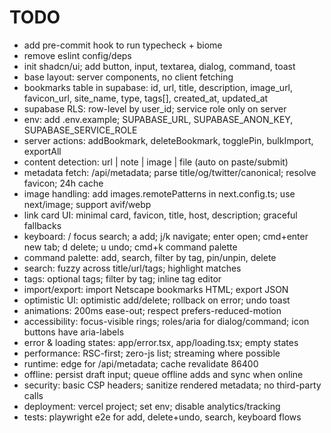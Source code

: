 # TODO
- add pre-commit hook to run typecheck + biome
- remove eslint config/deps
- init shadcn/ui; add button, input, textarea, dialog, command, toast
- base layout: server components, no client fetching
- bookmarks table in supabase: id, url, title, description, image_url, favicon_url, site_name, type, tags[], created_at, updated_at
- supabase RLS: row-level by user_id; service role only on server
- env: add .env.example; SUPABASE_URL, SUPABASE_ANON_KEY, SUPABASE_SERVICE_ROLE
- server actions: addBookmark, deleteBookmark, togglePin, bulkImport, exportAll
- content detection: url | note | image | file (auto on paste/submit)
- metadata fetch: /api/metadata; parse title/og/twitter/canonical; resolve favicon; 24h cache
- image handling: add images.remotePatterns in next.config.ts; use next/image; support avif/webp
- link card UI: minimal card, favicon, title, host, description; graceful fallbacks
- keyboard: / focus search; a add; j/k navigate; enter open; cmd+enter new tab; d delete; u undo; cmd+k command palette
- command palette: add, search, filter by tag, pin/unpin, delete
- search: fuzzy across title/url/tags; highlight matches
- tags: optional tags; filter by tag; inline tag editor
- import/export: import Netscape bookmarks HTML; export JSON
- optimistic UI: optimistic add/delete; rollback on error; undo toast
- animations: 200ms ease-out; respect prefers-reduced-motion
- accessibility: focus-visible rings; roles/aria for dialog/command; icon buttons have aria-labels
- error & loading states: app/error.tsx, app/loading.tsx; empty states
- performance: RSC-first; zero-js list; streaming where possible
- runtime: edge for /api/metadata; cache revalidate 86400
- offline: persist draft input; queue offline adds and sync when online
- security: basic CSP headers; sanitize rendered metadata; no third-party calls
- deployment: vercel project; set env; disable analytics/tracking
- tests: playwright e2e for add, delete+undo, search, keyboard flows
